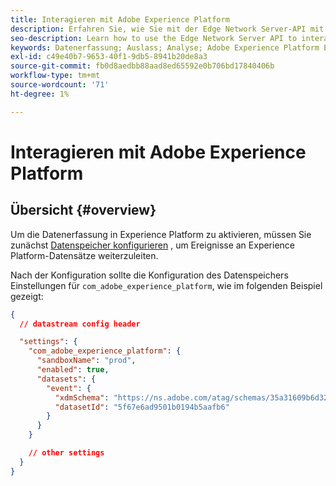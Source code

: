 ```yaml
---
title: Interagieren mit Adobe Experience Platform
description: Erfahren Sie, wie Sie mit der Edge Network Server-API mit Adobe Experience Platform interagieren
seo-description: Learn how to use the Edge Network Server API to interact with Adobe Experience Platform
keywords: Datenerfassung; Auslass; Analyse; Adobe Experience Platform Edge Network API;aep
exl-id: c49e40b7-9653-40f1-9db5-8941b20de8a3
source-git-commit: fb0d8aedbb88aad8ed65592e0b706bd17840406b
workflow-type: tm+mt
source-wordcount: '71'
ht-degree: 1%

---
```


# Interagieren mit Adobe Experience Platform

## Übersicht {#overview}

Um die Datenerfassung in Experience Platform zu aktivieren, müssen Sie zunächst [Datenspeicher konfigurieren](../edge/datastreams/overview.md) , um Ereignisse an Experience Platform-Datensätze weiterzuleiten.

Nach der Konfiguration sollte die Konfiguration des Datenspeichers Einstellungen für `com_adobe_experience_platform`, wie im folgenden Beispiel gezeigt:


```json
{
  // datastream config header

  "settings": {
    "com_adobe_experience_platform": {
      "sandboxName": "prod",
      "enabled": true,
      "datasets": {
        "event": {
          "xdmSchema": "https://ns.adobe.com/atag/schemas/35a31609b6d3242736751df469ade031",
          "datasetId": "5f67e6ad9501b0194b5aafb6"
        }
      }
    }

    // other settings
  }
}
```
